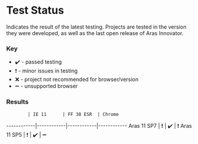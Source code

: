 # Test Status

Indicates the result of the latest testing. Projects are tested in the version they were developed, as well as the last open release of Aras Innovator.

### Key
  * :heavy_check_mark: - passed testing
  * :heavy_exclamation_mark: - minor issues in testing
  * :x: - project not recommended for browser/version
  * :heavy_minus_sign: - unsupported browser

### Results

            | IE 11      | FF 38 ESR  | Chrome     
------------|------------|------------|------------
Aras 11 SP7 | :heavy_exclamation_mark: | :heavy_check_mark: | :heavy_exclamation_mark:
Aras 11 SP5 | :heavy_exclamation_mark: | :heavy_check_mark: | :heavy_minus_sign:
